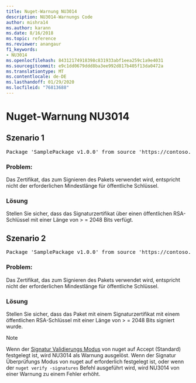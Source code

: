 ```yaml
---
title: Nuget-Warnung NU3014
description: NU3014-Warnungs Code
author: mishra14
ms.author: karann
ms.date: 8/16/2018
ms.topic: reference
ms.reviewer: anangaur
f1_keywords:
- NU3014
ms.openlocfilehash: 84312174918398c831933abf1eea259c1a9e4031
ms.sourcegitcommit: e9c1dd0679ddd8ba3ee992d817b405f13da0472a
ms.translationtype: MT
ms.contentlocale: de-DE
ms.lasthandoff: 01/29/2020
ms.locfileid: "76813688"
---
```

# <a name="nuget-warning-nu3014"></a>Nuget-Warnung NU3014

## <a name="scenario-1"></a>Szenario 1

<pre>Package 'SamplePackage v1.0.0' from source 'https://contoso.com/index.json': The signing certificate does not meet a minimum public key length requirement.</pre>

### <a name="issue"></a>Problem:

Das Zertifikat, das zum Signieren des Pakets verwendet wird, entspricht nicht der erforderlichen Mindestlänge für öffentliche Schlüssel.


### <a name="solution"></a>Lösung

Stellen Sie sicher, dass das Signaturzertifikat über einen öffentlichen RSA-Schlüssel mit einer Länge von > = 2048 Bits verfügt.



## <a name="scenario-2"></a>Szenario 2

<pre>Package 'SamplePackage v1.0.0' from source 'https://contoso.com/index.json': The primary signature's certificate does not meet a minimum public key length requirement.</pre>

### <a name="issue"></a>Problem:

Das Zertifikat, das zum Signieren des Pakets verwendet wird, entspricht nicht der erforderlichen Mindestlänge für öffentliche Schlüssel.


### <a name="solution"></a>Lösung

Stellen Sie sicher, dass das Paket mit einem Signaturzertifikat mit einem öffentlichen RSA-Schlüssel mit einer Länge von > = 2048 Bits signiert wurde.


> [!Note]
> Wenn der [Signatur Validierungs Modus](../../consume-packages/installing-signed-packages.md#configure-package-signature-requirements) von nuget auf Accept (Standard) festgelegt ist, wird NU3014 als Warnung ausgelöst. Wenn der Signatur Überprüfungs Modus von nuget auf erforderlich festgelegt ist, oder wenn der `nuget verify -signatures` Befehl ausgeführt wird, wird NU3014 von einer Warnung zu einem Fehler erhöht. 
